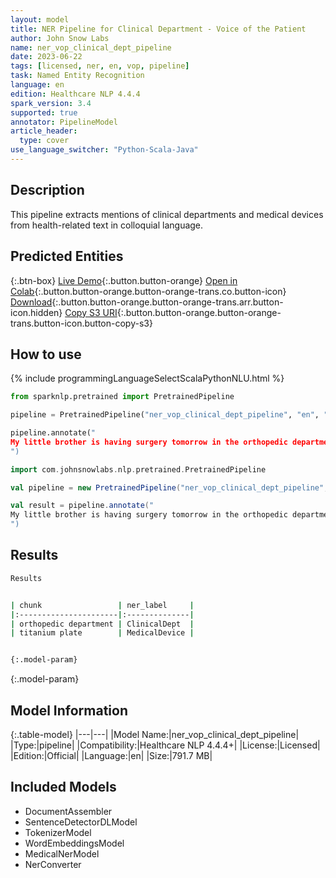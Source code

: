 ```yaml
---
layout: model
title: NER Pipeline for Clinical Department - Voice of the Patient
author: John Snow Labs
name: ner_vop_clinical_dept_pipeline
date: 2023-06-22
tags: [licensed, ner, en, vop, pipeline]
task: Named Entity Recognition
language: en
edition: Healthcare NLP 4.4.4
spark_version: 3.4
supported: true
annotator: PipelineModel
article_header:
  type: cover
use_language_switcher: "Python-Scala-Java"
---
```


## Description

This pipeline extracts mentions of clinical departments and medical devices from health-related text in colloquial language.

## Predicted Entities



{:.btn-box}
[Live Demo](https://demo.johnsnowlabs.com/healthcare/VOP/){:.button.button-orange}
[Open in Colab](https://colab.research.google.com/github/JohnSnowLabs/spark-nlp-workshop/blob/master/tutorials/streamlit_notebooks/healthcare/VOICE_OF_PATIENT.ipynb){:.button.button-orange.button-orange-trans.co.button-icon}
[Download](https://s3.amazonaws.com/auxdata.johnsnowlabs.com/clinical/models/ner_vop_clinical_dept_pipeline_en_4.4.4_3.4_1687433807703.zip){:.button.button-orange.button-orange-trans.arr.button-icon.hidden}
[Copy S3 URI](s3://auxdata.johnsnowlabs.com/clinical/models/ner_vop_clinical_dept_pipeline_en_4.4.4_3.4_1687433807703.zip){:.button.button-orange.button-orange-trans.button-icon.button-copy-s3}

## How to use

<div class="tabs-box" markdown="1">
{% include programmingLanguageSelectScalaPythonNLU.html %}
  
```python
from sparknlp.pretrained import PretrainedPipeline

pipeline = PretrainedPipeline("ner_vop_clinical_dept_pipeline", "en", "clinical/models")

pipeline.annotate("
My little brother is having surgery tomorrow in the orthopedic department. He is getting a titanium plate put in his leg to help it heal faster. Wishing him a speedy recovery!
")
```
```scala
import com.johnsnowlabs.nlp.pretrained.PretrainedPipeline

val pipeline = new PretrainedPipeline("ner_vop_clinical_dept_pipeline", "en", "clinical/models")

val result = pipeline.annotate("
My little brother is having surgery tomorrow in the orthopedic department. He is getting a titanium plate put in his leg to help it heal faster. Wishing him a speedy recovery!
")
```
</div>

## Results

```bash
Results


| chunk                 | ner_label     |
|:----------------------|:--------------|
| orthopedic department | ClinicalDept  |
| titanium plate        | MedicalDevice |


{:.model-param}
```

{:.model-param}
## Model Information

{:.table-model}
|---|---|
|Model Name:|ner_vop_clinical_dept_pipeline|
|Type:|pipeline|
|Compatibility:|Healthcare NLP 4.4.4+|
|License:|Licensed|
|Edition:|Official|
|Language:|en|
|Size:|791.7 MB|

## Included Models

- DocumentAssembler
- SentenceDetectorDLModel
- TokenizerModel
- WordEmbeddingsModel
- MedicalNerModel
- NerConverter

